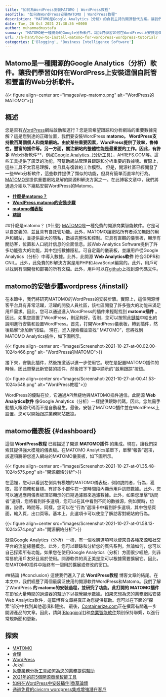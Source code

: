```yaml
---
title: "如何為WordPress安裝MATOMO | WordPress教程" 
seoTitle: "如何為WordPress安裝MATOMO | WordPress教程" 
description: "MATOMO是Google Analytics（分析）的自我主持的開源替代方案。讓我們學習如何在WordPress上安裝這個功能豐富的Web分析軟件。" 
date: Tue, 26 Oct 2021 21:30:36 +0000
author: muhammadmustafa
summary: "MATOMO是一種開源的Google分析軟件。讓我們學習如何在WordPress上安裝這個自託管和豐富的Web分析軟件。" 
url: /zh-hant/how-to-install-matomo-for-wordpress-wordpress-tutorial/
categories: ['Blogging', 'Business Intelligence Software']
---
```


## Matomo是一種開源的Google Analytics（分析）軟件。讓我們學習如何在WordPress上安裝這個自託管和豐富的Web分析軟件。

{{< figure align=center src="images/wp-matomo.png" alt="WordPress的MATOMO">}}


## 概述
您是否有[WordPress][1]網站啟動和運行？您是否希望跟踪和分析網站的重要數據見解？這是您到達的正確位置，我們要安裝WordPress  **matomo。 WordPress支持數百萬個個人和商業網站。由於某些重要因素，WordPress提供了效率，魯棒性，豐富的插件等。另一方面，關注網站的整體性能是最重要的工作。因此，有許多**  Web分析軟件**，例如[Google Analytics（分析工具）][2]，AHREFS.COM等。這些工具提供了廣泛的功能，可幫助網站管理員跟踪和分析重要的數據塊。實際上，這些工具不太容易理解，並且具有復雜的工作模型。
但是，開源社區已經開發了一些Web分析軟件，這些軟件提供了類似的功能，但具有簡單而直率的行為。 [MATOMO][3]是提供重要網站見解的開源BI解決方案之一。在此博客文章中，我們將通過介紹以下幾點安裝WordPress的Matomo。
  * **[什麼是matomo？][4]**
  * **[WordPress matomo的安裝步驟][5]**
  * **[matomo儀表板][6]**
  * **[結論][7]**

##什麼是matomo？   {#什麼}
[MATOMO][3]是一種免費的開源商業智能軟件。它是可以自定義的，並且具有自託管功能。此外，MATOMO讓網站所有者添加無限的用戶和網站，並提供最大的隱私，數據完整性和控制。它具有直觀的儀表板，顯示有關訪客，位置和人口統計信息的全面信息。該Web Analytics Software提供了許多功能強大的功能，其中包括數據隱私，可自定義的儀表板，並讓用戶從Google Analytics（分析）中導入數據。此外，此開源 **Web Analytics軟件** 符合GDPR和CNIL。此外，此免費的BI解決方案是用PHP和JavaScript編寫的。此外，用戶可以找到有關開發和部署的所有文檔。此外，用戶可以在[github][8]上找到源代碼文件。

## matomo的安裝步驟wordpress   {#install}
在本節中，我們將研究MATOMO的WordPress的安裝步驟。實際上，這個開源博客平台具有非常活躍，活躍的開發人員社區，該社區開發了許多強大的功能來滿足用戶需求。因此，您可以通過進入WordPress的插件來輕鬆找到 **matomo插件** 。因此，如果您設置了WordPress，則足夠好。否則，您可以按照此[鏈接][1]中給出的說明進行安裝和設置WordPress。首先，打開WordPress儀表板，轉到插件，然後點擊“添加新”按鈕。
現在，進入搜索欄並查找“ MATOMO”，您將找到MATOMO Analytics插件，如下圖所示。

{{< figure align=center src="images/Screenshot-2021-10-27-at-00.02.00-1024x466.png" alt="WordPress的MATOMO">}}

接下來，安裝此插件，然後按激活以進一步使用它。現在是配置MATOMO插件的時候，因此單擊此新安裝的插件，然後按下下圖中顯示的“啟用跟踪”按鈕。

{{< figure align=center src="images/Screenshot-2021-10-27-at-00.41.53-1024x548.png" alt="WordPress教程">}}

WordPress的優點在於，它通過API無縫地與MATOMO插件通信。此開源 **Web Analytics軟件** 像Google Analytics（分析）一樣提供跟踪代碼。因此，您無需手動插入跟踪代碼而不是自動發生。最後，安裝了MATOMO插件並在WordPress上設置，您可以開始跟踪業務網站數據。

## **matomo儀表板**    {#dashboard}
這個 **WordPress教程** 已經描述了開源 **MATOMO插件** 的集成。現在，讓我們探索其提供強大模塊的儀表板。在MATOMO Analytics菜單下，單擊“報告”選項，該選項將帶您進入網站的MATOMO儀表板，如下圖所示。

{{< figure align=center src="images/Screenshot-2021-10-27-at-01.35.48-1024x575.png" alt="開源網絡分析">}}

在這裡，您可以看到左側具有模塊的MATOMO儀表板，例如訪問者，行為，獲取，電子商務和目標。有許多小部件在一定時間段內顯示用戶訪問數據。此外，您可以通過應用儀表板頂部顯示的日期過濾器來過濾數據。此外，如果您單擊“訪問者”選項，您將看到許多選項，您可以在其中看到不同的數據源，例如實時，位置，設備，時間等。同樣，您可以在“行為”選項卡中看到許多選項，其中包括頁面，輸入頁，出口頁等。基本上，此選項卡可以使您了解訪客對網站的行為。

{{< figure align=center src="images/Screenshot-2021-10-27-at-01.58.13-1024x574.png" alt="開源網絡分析">}}

就像Google Analytics（分析）一樣，有一個收購選項可以使來自各種來源和社交平台的流量總體概念。此外，您可以跟踪和分析您的廣告系列。無論如何，您可以自己探索所有功能。如果您在使用Google Analytics（分析）方面很少經驗，則非常易於用戶友好且易於使用。開源軟件的真正美是您可以根據需要擴展它。因此，在MATOMO插件中始終有一個用於擴展或修改的窗口。

##結論 {#conclusion}
這使我們進入了此 **WordPress教程** 博客文章的結尾。在本文中，我們經歷了兩個最廣泛使用的開源軟件WordPress和Matomo。我們了解了WordPress **的 **matomo的安裝過程，並研究了功能。此打開的**  MATOMO插件**在節省大量時間的過濾器的幫助下以視覺顯示數據。如果您想為您的業務網站安裝Web Analytics軟件，這篇博客文章將真正為您提供幫助。您可以在下面的“探索”部分中找到其他選項和鏈接。
最後，[Containerize.com][9]正在撰寫有關進一步開源產品的文章。因此，請與[[Blogging][10]][11]和[商業智能軟件][12]類別保持聯繫，以進行常規新聞和更新。

## 探索
  * [MATOMO][3]
  * [合理][13]
  * [WordPress][1]
  * [Jekyll][14]
  * [免費業務分析工具如何為您的業務提供幫助][15]
  * [2021年的前5個開源商業智能工具][16]
  * [如何在WordPress中安裝插件|香草論壇][17]
  * [通過免費的civicrm wordpress集成增強潛在客戶][18]

  
[1]: https://products.containerize.com/blogging/wordpress/
[2]: https://analytics.google.com/analytics/web/
[3]: https://products.containerize.com/business-intelligence/matomo
[4]: #What
[5]: #install
[6]: #dashboard
[7]: #Conclusion
[8]: https://github.com/matomo-org/matomo
[9]: https://www.containerize.com/
[10]: https://products.containerize.com/blogging/
[11]: https://products.containerize.com/healthcare-technologies/
[12]: https://products.containerize.com/business-intelligence/
[13]: https://products.containerize.com/business-intelligence/plausible
[14]: https://products.containerize.com/blogging/jekyll/
[15]: https://blog.containerize.com/2021/03/12/how-free-business-analytics-tools-assist-your-business/
[16]: https://blog.containerize.com/business-intelligence-software/top-5-open-source-business-intelligence-solutions-of-2021/
[17]: https://blog.containerize.com/blogging/how-to-a-install-plugin-in-wordpress-vanilla-forum/
[18]: https://blog.containerize.com/blogging/civicrm-wordpress-integration-wordpress-tutorial/
